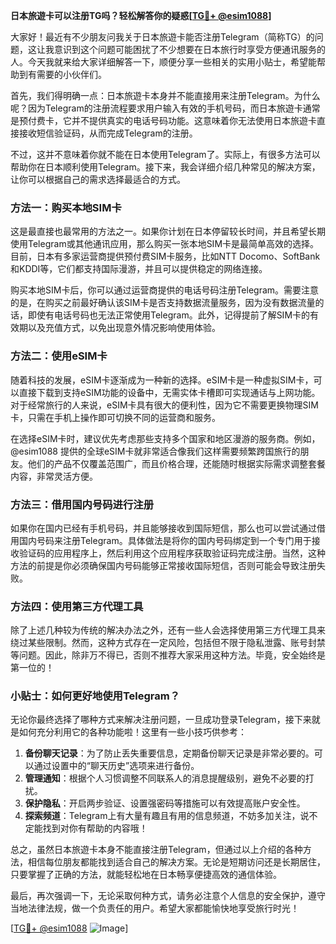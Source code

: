 **日本旅遊卡可以注册TG吗？轻松解答你的疑惑[[TG💪+ @esim1088](https://t.me/s/esim1088)]**

大家好！最近有不少朋友问我关于日本旅遊卡能否注册Telegram（简称TG）的问题，这让我意识到这个问题可能困扰了不少想要在日本旅行时享受方便通讯服务的人。今天我就来给大家详细解答一下，顺便分享一些相关的实用小贴士，希望能帮助到有需要的小伙伴们。

首先，我们得明确一点：日本旅遊卡本身并不能直接用来注册Telegram。为什么呢？因为Telegram的注册流程要求用户输入有效的手机号码，而日本旅遊卡通常是预付费卡，它并不提供真实的电话号码功能。这意味着你无法使用日本旅遊卡直接接收短信验证码，从而完成Telegram的注册。

不过，这并不意味着你就不能在日本使用Telegram了。实际上，有很多方法可以帮助你在日本顺利使用Telegram。接下来，我会详细介绍几种常见的解决方案，让你可以根据自己的需求选择最适合的方式。

### 方法一：购买本地SIM卡

这是最直接也最常用的方法之一。如果你计划在日本停留较长时间，并且希望长期使用Telegram或其他通讯应用，那么购买一张本地SIM卡是最简单高效的选择。目前，日本有多家运营商提供预付费SIM卡服务，比如NTT Docomo、SoftBank和KDDI等，它们都支持国际漫游，并且可以提供稳定的网络连接。

购买本地SIM卡后，你可以通过运营商提供的电话号码注册Telegram。需要注意的是，在购买之前最好确认该SIM卡是否支持数据流量服务，因为没有数据流量的话，即使有电话号码也无法正常使用Telegram。此外，记得提前了解SIM卡的有效期以及充值方式，以免出现意外情况影响使用体验。

### 方法二：使用eSIM卡

随着科技的发展，eSIM卡逐渐成为一种新的选择。eSIM卡是一种虚拟SIM卡，可以直接下载到支持eSIM功能的设备中，无需实体卡槽即可实现通话与上网功能。对于经常旅行的人来说，eSIM卡具有很大的便利性，因为它不需要更换物理SIM卡，只需在手机上操作即可切换不同的运营商和服务。

在选择eSIM卡时，建议优先考虑那些支持多个国家和地区漫游的服务商。例如，@esim1088 提供的全球eSIM卡就非常适合像我们这样需要频繁跨国旅行的朋友。他们的产品不仅覆盖范围广，而且价格合理，还能随时根据实际需求调整套餐内容，非常灵活方便。

### 方法三：借用国内号码进行注册

如果你在国内已经有手机号码，并且能够接收到国际短信，那么也可以尝试通过借用国内号码来注册Telegram。具体做法是将你的国内号码绑定到一个专门用于接收验证码的应用程序上，然后利用这个应用程序获取验证码完成注册。当然，这种方法的前提是你必须确保国内号码能够正常接收国际短信，否则可能会导致注册失败。

### 方法四：使用第三方代理工具

除了上述几种较为传统的解决办法之外，还有一些人会选择使用第三方代理工具来绕过某些限制。然而，这种方式存在一定风险，包括但不限于隐私泄露、账号封禁等问题。因此，除非万不得已，否则不推荐大家采用这种方法。毕竟，安全始终是第一位的！

### 小贴士：如何更好地使用Telegram？

无论你最终选择了哪种方式来解决注册问题，一旦成功登录Telegram，接下来就是如何充分利用它的各种功能啦！这里有一些小技巧供参考：

1. **备份聊天记录**：为了防止丢失重要信息，定期备份聊天记录是非常必要的。可以通过设置中的“聊天历史”选项来进行备份。
2. **管理通知**：根据个人习惯调整不同联系人的消息提醒级别，避免不必要的打扰。
3. **保护隐私**：开启两步验证、设置强密码等措施可以有效提高账户安全性。
4. **探索频道**：Telegram上有大量有趣且有用的信息频道，不妨多加关注，说不定能找到对你有帮助的内容哦！

总之，虽然日本旅遊卡本身不能直接注册Telegram，但通过以上介绍的各种方法，相信每位朋友都能找到适合自己的解决方案。无论是短期访问还是长期居住，只要掌握了正确的方法，就能轻松地在日本畅享便捷高效的通信体验。

最后，再次强调一下，无论采取何种方式，请务必注意个人信息的安全保护，遵守当地法律法规，做一个负责任的用户。希望大家都能愉快地享受旅行时光！

[[TG💪+ @esim1088](https://t.me/s/esim1088) ![Image](https://i.postimg.cc/4NQfJmqS/Snipaste-2025-05-13-00-14-12.png)]